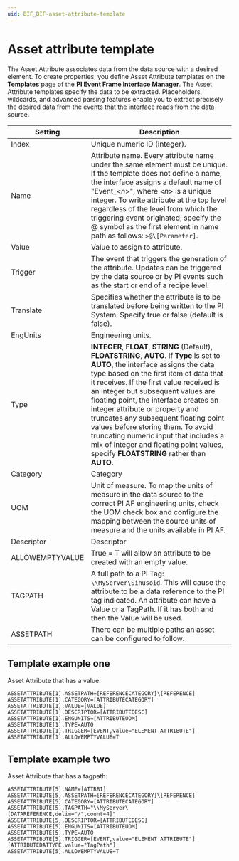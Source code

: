 ```yaml
---
uid: BIF_BIF-asset-attribute-template
---
```


# Asset attribute template

The Asset Attribute associates data from the data source with a desired element. To create properties, you define Asset Attribute templates on the **Templates** page of the **PI Event Frame Interface Manager**. The Asset Attribute templates specify the data to be extracted. Placeholders, wildcards, and advanced parsing features enable you to extract precisely the desired data from the events that the interface reads from the data source.

| Setting | Description |
|--|--|
| Index | Unique numeric ID (integer). |
| Name | Attribute name. Every attribute name under the same element must be unique. If the template does not define a name, the interface assigns a default name of "Event_&lt;_n_&gt;", where &lt;_n_&gt; is a unique integer. To write attribute at the top level regardless of the level from which the triggering event originated, specify the @ symbol as the first element in name path as follows: `>@\[Parameter]`. |
| Value | Value to assign to attribute. |
| Trigger | The event that triggers the generation of the attribute. Updates can be triggered by the data source or by PI events such as the start or end of a recipe level. |
| Translate | Specifies whether the attribute is to be translated before being written to the PI System. Specify true or false (default is false). |
| EngUnits | Engineering units. |
| Type | **INTEGER**, **FLOAT**, **STRING** (Default), **FLOATSTRING**, **AUTO**. If **Type** is set to **AUTO**, the interface assigns the data type based on the first item of data that it receives. If the first value received is an integer but subsequent values are floating point, the interface creates an integer attribute or property and truncates any subsequent floating point values before storing them. To avoid truncating numeric input that includes a mix of integer and floating point values, specify **FLOATSTRING** rather than **AUTO**. |
| Category | Category |
| UOM | Unit of measure. To map the units of measure in the data source to the correct PI AF engineering units, check the UOM check box and configure the mapping between the source units of measure and the units available in PI AF. |
| Descriptor | Descriptor |
| ALLOWEMPTYVALUE | True = T will allow an attribute to be created with an empty value. |
| TAGPATH | A full path to a PI Tag: `\\MyServer\Sinusoid`. This will cause the attribute to be a data reference to the PI tag indicated. An attribute can have a Value or a TagPath. If it has both and then the Value will be used. |
| ASSETPATH | There can be multiple paths an asset can be configured to follow. |

## Template example one 

Asset Attribute that has a value: 

```text
ASSETATTRIBUTE[1].ASSETPATH=[REFERENCECATEGORY]\[REFERENCE]
ASSETATTRIBUTE[1].CATEGORY=[ATTRIBUTECATEGORY]
ASSETATTRIBUTE[1].VALUE=[VALUE]
ASSETATTRIBUTE[1].DESCRIPTOR=[ATTRIBUTEDESC]
ASSETATTRIBUTE[1].ENGUNITS=[ATTRIBUTEUOM]
ASSETATTRIBUTE[1].TYPE=AUTO
ASSETATTRIBUTE[1].TRIGGER=[EVENT,value="ELEMENT ATTRIBUTE"]
ASSETATTRIBUTE[1].ALLOWEMPTYVALUE=T
```

## Template example two

Asset Attribute that has a tagpath: 

```text
ASSETATTRIBUTE[5].NAME=[ATTRB1]
ASSETATTRIBUTE[5].ASSETPATH=[REFERENCECATEGORY]\[REFERENCE]
ASSETATTRIBUTE[5].CATEGORY=[ATTRIBUTECATEGORY]
ASSETATTRIBUTE[5].TAGPATH="\\MyServer\[DATAREFERENCE,delim="/",count=4]"
ASSETATTRIBUTE[5].DESCRIPTOR=[ATTRIBUTEDESC]
ASSETATTRIBUTE[5].ENGUNITS=[ATTRIBUTEUOM]
ASSETATTRIBUTE[5].TYPE=AUTO
ASSETATTRIBUTE[5].TRIGGER=[EVENT,value="ELEMENT ATTRIBUTE"][ATTRIBUTEDATTYPE,value="TagPath"]
ASSETATTRIBUTE[5].ALLOWEMPTYVALUE=T
```
